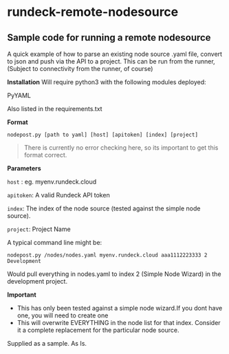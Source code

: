 
# rundeck-remote-nodesource

## Sample code for running a remote nodesource

A quick example of how to parse an existing node source .yaml file, convert to json and push via the API to a project.
This can be run from the runner, (Subject to connectivity from the runner, of course)

**Installation**
Will require python3 with the following modules deployed:

  PyYAML                 

Also listed in the requirements.txt

**Format**

    nodepost.py [path to yaml] [host] [apitoken] [index] [project] 

> There is currently no error checking here, so its important to get
> this format correct.

**Parameters**

`host` : eg. myenv.rundeck.cloud

`apitoken`: A valid Rundeck API token

`index`: The index of the node source (tested against the simple node source).

`project`: Project Name

A typical command line might be:

    nodepost.py /nodes/nodes.yaml myenv.rundeck.cloud aaa1112223333 2 Development

Would pull everything in nodes.yaml to index 2 (Simple Node Wizard) in the development project.

**Important**
 - This has only been tested against a simple node wizard.If you dont have one, you will need to create one
 - This will overwrite EVERYTHING in the node list for that index. Consider it a
                 complete replacement for the particular node source.

Supplied as a sample. As Is.
